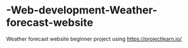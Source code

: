 # -Web-development-Weather-forecast-website
Weather forecast website beginner project using https://projectlearn.io/

